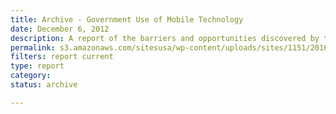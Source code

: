 ```yaml
---
title: Archive - Government Use of Mobile Technology
date: December 6, 2012
description: A report of the barriers and opportunities discovered by the Mobile Technology Tiger Team (MTTT) from surveys and interviews with 21 agencies on their use of mobile technologies.
permalink: s3.amazonaws.com/sitesusa/wp-content/uploads/sites/1151/2016/10/Government_Mobile_Technology_Barriers_Opportunities_and_Gaps.pdf
filters: report current
type: report
category:
status: archive

---
```

